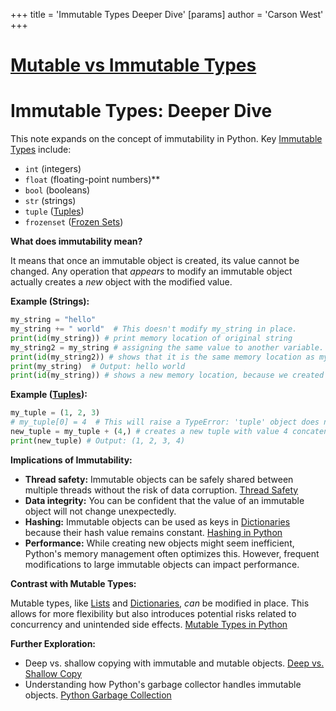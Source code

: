 +++
 title = 'Immutable Types Deeper Dive'
[params]
	author = 'Carson West'
+++
# [Mutable vs Immutable Types](./../mutable-vs-immutable-types/)
# Immutable Types: Deeper Dive

This note expands on the concept of immutability in Python.  Key [Immutable Types](./../immutable-types/) include:

* `int` (integers)
* `float` (floating-point numbers)**
* `bool` (booleans)
* `str` (strings)
* `tuple` ([Tuples](./../tuples/))
* `frozenset` ([Frozen Sets](./../frozen-sets/))


**What does immutability mean?**

It means that once an immutable object is created, its value cannot be changed.  Any operation that *appears* to modify an immutable object actually creates a *new* object with the modified value.

**Example (Strings):**

```python
my_string = "hello"
my_string += " world"  # This doesn't modify my_string in place.
print(id(my_string)) # print memory location of original string
my_string2 = my_string # assigning the same value to another variable.
print(id(my_string2)) # shows that it is the same memory location as my_string.
print(my_string)  # Output: hello world
print(id(my_string)) # shows a new memory location, because we created a new string.
```

**Example ([Tuples](./../tuples/)):**

```python
my_tuple = (1, 2, 3)
# my_tuple[0] = 4  # This will raise a TypeError: 'tuple' object does not support item assignment.
new_tuple = my_tuple + (4,) # creates a new tuple with value 4 concatenated.
print(new_tuple) # Output: (1, 2, 3, 4)
```

**Implications of Immutability:**

* **Thread safety:** Immutable objects can be safely shared between multiple threads without the risk of data corruption. [Thread Safety](./../thread-safety/)
* **Data integrity:**  You can be confident that the value of an immutable object will not change unexpectedly.
* **Hashing:**  Immutable objects can be used as keys in [Dictionaries](./../dictionaries/) because their hash value remains constant. [Hashing in Python](./../hashing-in-python/)
* **Performance:** While creating new objects might seem inefficient, Python's memory management often optimizes this.  However, frequent modifications to large immutable objects can impact performance.


**Contrast with Mutable Types:**

Mutable types, like [Lists](./../lists/) and [Dictionaries](./../dictionaries/), *can* be modified in place.  This allows for more flexibility but also introduces potential risks related to concurrency and unintended side effects. [Mutable Types in Python](./../mutable-types-in-python/)


**Further Exploration:**

* Deep vs. shallow copying with immutable and mutable objects. [Deep vs. Shallow Copy](./../deep-vs.-shallow-copy/)
* Understanding how Python's garbage collector handles immutable objects. [Python Garbage Collection](./../python-garbage-collection/)

